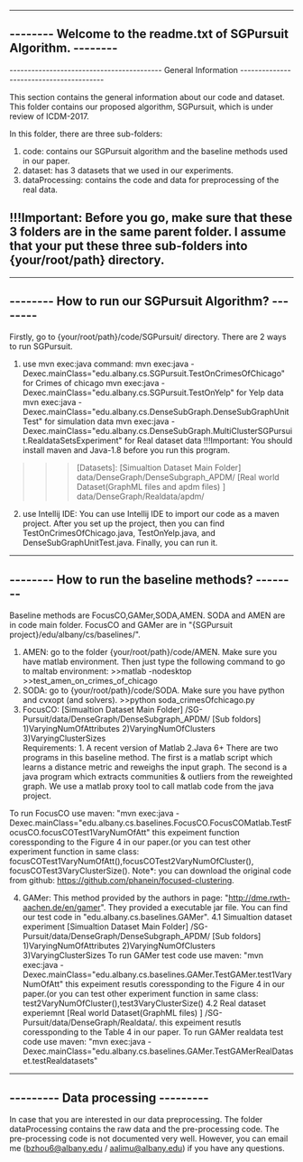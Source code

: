-------------------------------------------------------------------------------------------------------
--------                  Welcome to the readme.txt of SGPursuit Algorithm.                    --------
-------------------------------------------------------------------------------------------------------


------------------------------------------ General Information ----------------------------------------

This section contains the general information about our code and dataset. 
This folder contains our proposed algorithm, SGPursuit, which is under review of ICDM-2017. 

In this folder, there are  three sub-folders:
1. code: contains our SGPursuit algorithm and the baseline methods used in our paper.
2. dataset: has 3 datasets that we used in our experiments.
3. dataProcessing: contains the code and data for preprocessing of the real data.

!!!Important: Before you go, make sure that these 3 folders are in the same parent folder.
I assume that your put these three sub-folders into {your/root/path} directory.
-------------------------------------------------------------------------------------------------------


-------------------------------------------------------------------------------------------------------
--------                        How to run our SGPursuit Algorithm?                            --------
-------------------------------------------------------------------------------------------------------

Firstly, go to {your/root/path}/code/SGPursuit/ directory. There are 2 ways to run SGPursuit. 

1. use mvn exec:java command:
mvn exec:java -Dexec.mainClass="edu.albany.cs.SGPursuit.TestOnCrimesOfChicago"  for Crimes of chicago
mvn exec:java -Dexec.mainClass="edu.albany.cs.SGPursuit.TestOnYelp"  		for Yelp data
mvn exec:java -Dexec.mainClass="edu.albany.cs.DenseSubGraph.DenseSubGraphUnitTest" for simulation data
mvn exec:java -Dexec.mainClass="edu.albany.cs.DenseSubGraph.MultiClusterSGPursuit.RealdataSetsExperiment" for Real dataset data
!!!Important: You should install maven and Java-1.8 before you run this program.
>>>[Datasets]: 
[Simualtion Dataset Main Folder] data/DenseGraph/DenseSubgraph_APDM/
[Real world Dataset(GraphML files and apdm files) ] data/DenseGraph/Realdata/apdm/

2. use Intellij IDE:
You can use Intellij IDE to import our code as a maven project. 
After you set up the project, then you can find TestOnCrimesOfChicago.java, TestOnYelp.java, and
DenseSubGraphUnitTest.java. Finally, you can run it.


-------------------------------------------------------------------------------------------------------
--------                         How to run the baseline methods?                              --------
-------------------------------------------------------------------------------------------------------

Baseline methods are FocusCO,GAMer,SODA,AMEN. 
SODA and AMEN are in code main folder.
FocusCO and GAMer are in "{SGPursuit project}/edu/albany/cs/baselines/".

1. AMEN: go to the folder {your/root/path}/code/AMEN. Make sure you have matlab environment.
Then just type the following command to go to maltab environment:
                >>matlab -nodesktop
                >>test_amen_on_crimes_of_chicago
2. SODA: go to {your/root/path}/code/SODA. Make sure you have python and cvxopt (and solvers).
                >>python soda_crimesOfchicago.py
3. FocusCO:
[Simualtion Dataset Main Folder] /SG-Pursuit/data/DenseGraph/DenseSubgraph_APDM/ 
[Sub foldors] 1)VaryingNumOfAttributes 2)VaryingNumOfClusters 3)VaryingClusterSizes  
Requirements: 1. A recent version of Matlab
	          2.Java 6+
There are two programs in this baseline method. The first is a matlab script which learns a distance 
metric and reweighs the input graph. The second is a java program which extracts communities & outliers 
from the reweighted graph. We use a matlab proxy tool to call matlab code from the java project. 

To run FocusCO use maven:
"mvn exec:java -Dexec.mainClass="edu.albany.cs.baselines.FocusCO.FocusCOMatlab.TestFocusCO.focusCOTest1VaryNumOfAtt"
this expeiment function coressponding to the Figure 4 in our paper.(or you can test other experiment 
function in same class: focusCOTest1VaryNumOfAtt(),focusCOTest2VaryNumOfCluster(),
focusCOTest3VaryClusterSize(). Note*: you can download the original code from github: 
https://github.com/phanein/focused-clustering. 

4. GAMer:
This method provided by the authors in page: "http://dme.rwth-aachen.de/en/gamer". 
They provided a executable jar file. You can find our test code in 
"edu.albany.cs.baselines.GAMer". 
4.1 Simualtion dataset experiment
[Simualtion Dataset Main Folder] /SG-Pursuit/data/DenseGraph/DenseSubgraph_APDM/ 
[Sub foldors] 1)VaryingNumOfAttributes 2)VaryingNumOfClusters 3)VaryingClusterSizes 
To run GAMer test code use maven:
"mvn exec:java -Dexec.mainClass="edu.albany.cs.baselines.GAMer.TestGAMer.test1VaryNumOfAtt" 
this expeiment resutls coressponding to the Figure 4 in our paper.(or you can test other experiment 
function in same class: test2VaryNumOfCluster(),test3VaryClusterSize() 
4.2 Real dataset experiemnt
[Real world Dataset(GraphML files) ] /SG-Pursuit/data/DenseGraph/Realdata/. 
this expeiment resutls coressponding to the Table 4 in our paper.
To run GAMer realdata test code use maven:
"mvn exec:java -Dexec.mainClass="edu.albany.cs.baselines.GAMer.TestGAMerRealDataset.testRealdatasets" 
-------------------------------------------------------------------------------------------------------
---------                               Data processing                                       ---------
-------------------------------------------------------------------------------------------------------
In case that you are interested in our data preprocessing. The folder dataProcessing contains the 
raw data and the pre-processing code. The pre-processing code is not documented very well. However,
you can email me (bzhou6@albany.edu / aalimu@albany.edu) if you have any questions.
